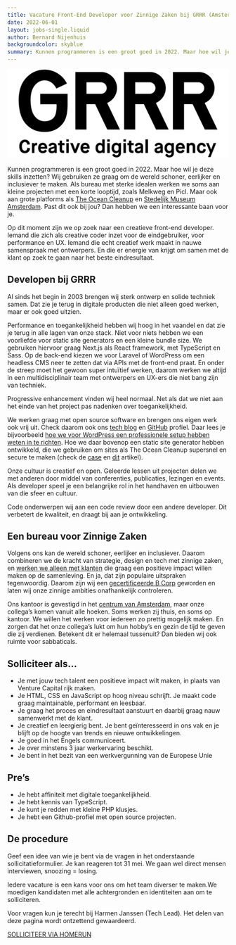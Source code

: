```yaml
---
title: Vacature Front-End Developer voor Zinnige Zaken bij GRRR (Amsterdam)
date: 2022-06-01
layout: jobs-single.liquid
author: Bernard Nijenhuis
backgroundcolor: skyblue
summary: Kunnen programmeren is een groot goed in 2022. Maar hoe wil je deze skills inzetten? Wij gebruiken ze graag om de wereld schoner, eerlijker en inclusiever te maken. Als bureau met sterke idealen werken we soms aan kleine projecten met een korte looptijd, zoals Melkweg en Picl. Maar ook aan grote platforms als The Ocean Cleanup en Stedelijk Museum Amsterdam. Past dit ook bij jou? Dan hebben we een interessante baan voor je.
---
```


![](/_img/werkgevers/grrr-2.png)

Kunnen programmeren is een groot goed in 2022. Maar hoe wil je deze skills inzetten? Wij gebruiken ze graag om de wereld schoner, eerlijker en inclusiever te maken. Als bureau met sterke idealen werken we soms aan kleine projecten met een korte looptijd, zoals Melkweg en Picl. Maar ook aan grote platforms als [The Ocean Cleanup](https://grrr.nl/projecten/the-ocean-cleanup-boyan-slat/) en [Stedelijk Museum Amsterdam](https://grrr.nl/projecten/stedelijk-museum/). Past dit ook bij jou? Dan hebben we een interessante baan voor je.

Op dit moment zijn we op zoek naar een creatieve front-end developer. Iemand die zich als creative coder inzet voor de eindgebruiker, voor performance en UX. Iemand die echt creatief werk maakt in nauwe samenspraak met ontwerpers. En die er energie van krijgt om samen met de klant op zoek te gaan naar het beste eindresultaat.

## Developen bij GRRR

Al sinds het begin in 2003 brengen wij sterk ontwerp en solide techniek samen. Dat zie je terug in digitale producten die niet alleen goed werken, maar er ook goed uitzien.

Performance en toegankelijkheid hebben wij hoog in het vaandel en dat zie je terug in alle lagen van onze stack. Niet voor niets hebben we een voorliefde voor static site generators en een kleine bundle size. We gebruiken hiervoor graag Next.js als React framework, met TypeScript en Sass. Op de back-end kiezen we voor Laravel of WordPress om een headless CMS neer te zetten dat via APIs met de front-end praat. En onder de streep moet het gewoon super intuïtief werken, daarom werken we altijd in een multidisciplinair team met ontwerpers en UX-ers die niet bang zijn van techniek.

Progressive enhancement vinden wij heel normaal. Net als dat we niet aan het einde van het project pas nadenken over toegankelijkheid.

We werken graag met open source software en brengen ons eigen werk ook vrij uit. Check daarom ook ons [tech blog](https://grrr.tech/) en [GitHub](https://github.com/grrr-amsterdam) profiel. Daar lees je bijvoorbeeld [hoe we voor WordPress een professionele setup hebben weten in te richten](https://grrr.tech/posts/2019/wordpress-scaffold-and-boilerplate-for-professional-developers/). Hoe we daar bovenop een static site generator hebben ontwikkeld, die we gebruiken om sites als The Ocean Cleanup supersnel en secure te maken (check de [case](https://grrr.tech/posts/2019/case-study-serverless-architecture-for-the-ocean-cleanup/) en [dit](https://www.webbyawards.com/crafted-with-code/the-ocean-cleanup/) artikel).

Onze cultuur is creatief en open. Geleerde lessen uit projecten delen we met anderen door middel van conferenties, publicaties, lezingen en events. Als developer speel je een belangrijke rol in het handhaven en uitbouwen van die sfeer en cultuur.

Code onderwerpen wij aan een code review door een andere developer. Dit verbetert de kwaliteit, en draagt bij aan je ontwikkeling.

## Een bureau voor Zinnige Zaken

Volgens ons kan de wereld schoner, eerlijker en inclusiever. Daarom combineren we de kracht van strategie, design en tech met zinnige zaken, en [werken we alleen met klanten](https://grrr.nl/projecten/) die graag een positieve impact willen maken op de samenleving. En ja, dat zijn populaire uitspraken tegenwoordig. Daarom zijn wij een [gecertificeerde B Corp](https://grrr.nl/b-corp/) geworden en laten wij onze zinnige ambities onafhankelijk controleren.

Ons kantoor is gevestigd in het [centrum van Amsterdam](https://goo.gl/maps/aGgBV8ujrEUfVPfm6), maar onze collega’s komen vanuit alle hoeken. Soms werken zij thuis, en soms op kantoor. We willen het werken voor iedereen zo prettig mogelijk maken. En zorgen dat het onze collega’s lukt om hun hobby’s en gezin de tijd te geven die zij verdienen. Betekent dit er helemaal tussenuit? Dan bieden wij ook ruimte voor sabbaticals.

## Solliciteer als...

-   Je met jouw tech talent een positieve impact wilt maken, in plaats van Venture Capital rijk maken.
-   Je HTML, CSS en JavaScript op hoog niveau schrijft. Je maakt code graag maintainable, performant en leesbaar.
-   Je graag het proces en eindresultaat aanstuurt en daarbij graag nauw samenwerkt met de klant.
-   Je creatief en leergierig bent. Je bent geïnteresseerd in ons vak en je blijft op de hoogte van trends en nieuwe ontwikkelingen.
-   Je goed in het Engels communiceert.
-   Je over minstens 3 jaar werkervaring beschikt.
-   Je bent in het bezit van een werkvergunning van de Europese Unie

## Pre’s

-   Je hebt affiniteit met digitale toegankelijkheid.
-   Je hebt kennis van TypeScript.
-   Je kunt je redden met kleine PHP klusjes.
-   Je hebt een Github-profiel met open source projecten.

## De procedure

Geef een idee van wie je bent via de vragen in het onderstaande sollicitatieformulier. Je kan reageren tot 31 mei. We gaan wel direct mensen interviewen, snoozing = losing.

Iedere vacature is een kans voor ons om het team diverser te maken.We moedigen kandidaten met alle achtergronden en identiteiten aan om te solliciteren.

Voor vragen kun je terecht bij Harmen Janssen (Tech Lead). Het delen van deze pagina wordt ontzettend gewaardeerd.

[SOLLICITEER VIA HOMERUN](https://grrr.homerun.co/front-end-developer/nl/apply?&step=1)
